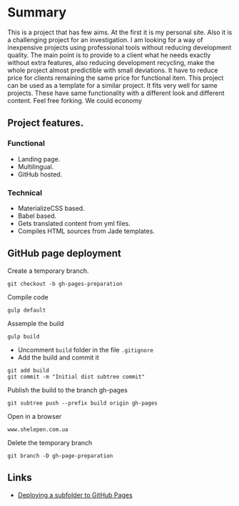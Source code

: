 # Summary
This is a project that has few aims.
At the first it is my personal site.
Also it is a challenging project for an investigation.
I am looking for a way of inexpensive projects using professional tools without reducing development quality.
The main point is to provide to a client what he needs exactly without extra features,
also reducing development recycling, make the whole project almost predictible with small deviations.
It have to reduce price for clients remaining the same price for functional item.
This project can be used as a template for a similar project.
It fits very well for same projects.
These have same functionality with a different look and different content. Feel free forking.
We could economy 
## Project features.
### Functional
* Landing page.
* Multilingual.
* GitHub hosted.
### Technical
* MaterializeCSS based.
* Babel based.
* Gets translated content from yml files.
* Compiles HTML sources from Jade templates.
## GitHub page deployment
Create a temporary branch.
```
git checkout -b gh-pages-preparation
```
Compile code
```
gulp default
```
Assemple the build
```
gulp build
```
* Uncomment `build` folder in the file `.gitignore`
* Add the build and commit it
```
git add build
git commit -m "Initial dist subtree commit"
```
Publish the build to the branch gh-pages
```
git subtree push --prefix build origin gh-pages
```
Open in a browser
```
www.shelepen.com.ua
```
Delete the temporary branch
```
git branch -D gh-page-preparation
```

## Links
* [Deploying a subfolder to GitHub Pages](https://gist.github.com/cobyism/4730490)